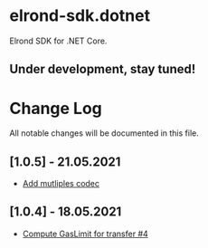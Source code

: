 # elrond-sdk.dotnet

Elrond SDK for .NET Core.

## Under development, stay tuned!

# Change Log

All notable changes will be documented in this file.

## [1.0.5] - 21.05.2021

-   [Add mutliples codec](https://github.com/yann4460/elrond-sdk.dotnet/pull/5)

## [1.0.4] - 18.05.2021

-   [Compute GasLimit for transfer #4](https://github.com/yann4460/elrond-sdk.dotnet/pull/4)
